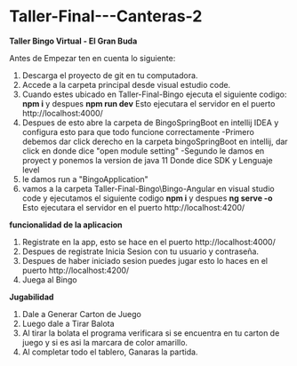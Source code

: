 # Taller-Final---Canteras-2
**Taller Bingo Virtual - El Gran Buda**

Antes de Empezar ten en cuenta lo siguiente:
1) Descarga el proyecto de git en tu computadora.
2) Accede a la carpeta principal desde visual estudio code.
3) Cuando estes ubicado en Taller-Final-Bingo ejecuta el siguiente codigo: **npm i** y despues **npm run dev** Esto ejecutara el servidor en el puerto http://localhost:4000/
4) Despues de esto abre la carpeta de BingoSpringBoot en intellij IDEA y configura esto para que todo funcione correctamente
   -Primero debemos dar click derecho en la carpeta bingoSpringBoot en intellij, dar click en donde dice "open module setting"
   -Segundo le damos en proyect y ponemos la version de java 11 Donde dice SDK y Lenguaje level 
5) le damos run a "BingoApplication" 
6) vamos a la carpeta Taller-Final-Bingo\Bingo-Angular en visual studio code y ejecutamos el siguiente codigo **npm i** y despues **ng serve -o** Esto ejecutara el servidor en el puerto http://localhost:4200/

**funcionalidad de la aplicacion**
1) Registrate en la app, esto se hace en el puerto http://localhost:4000/
2) Despues de registrate Inicia Sesion con tu usuario y contraseña.
3) Despues de haber iniciado sesion puedes jugar esto lo haces en el puerto http://localhost:4200/
4) Juega al Bingo

**Jugabilidad**
1) Dale a Generar Carton de Juego
2) Luego dale a Tirar Balota
3) Al tirar la bolata el programa verificara si se encuentra en tu carton de juego y si es asi la marcara de color amarillo.
4) Al completar todo el tablero, Ganaras la partida.
